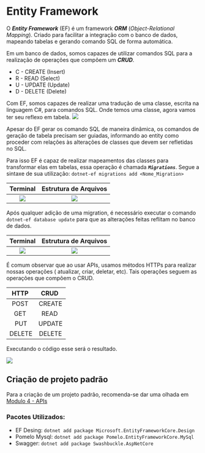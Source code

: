 # Entity Framework

O ***Entity Framework*** (EF) é um framework ***ORM*** (*Object-Relational Mapping*). Criado para facilitar a integração com o banco de dados, mapeando tabelas e gerando comando SQL de forma automática.

Em um banco de dados, somos capazes de utilizar comandos SQL para a realização de operações que compõem um ***CRUD***.
- C - CREATE (Insert)
- R - READ (Select)
- U - UPDATE (Update)
- D - DELETE (Delete)

Com EF, somos capazes de realizar uma tradução de uma classe, escrita na linguagem C#, para comandos SQL. Onde temos uma classe, agora vamos ter seu reflexo em tabela.
![](Pasted%20image%2020250821203433.png)  

Apesar do EF gerar os comando SQL de maneira dinâmica, os comandos de geração de tabela precisam ser guiadas, informando ao entity como proceder com relações às alterações de classes que devem ser refletidas no SQL. 

Para isso EF é capaz de realizar mapeamentos das classes para transformar elas em tabelas, essa operação é chamada ***`Migrations`***. Segue a sintaxe de sua utilização: `dotnet-ef migrations add <Nome_Migration>`

|         Terminal         |     Estrutura de Arquivos      |
| :----------------------: | :----------------------------: |
| ![](terminal.png) | ![](arvoreArquivos.png) |

Após qualquer adição de uma migration, é necessário executar o comando `dotnet-ef database update` para que as alterações feitas reflitam no banco de dados.


|            Terminal            | Estrutura de Arquivos |
| :----------------------------: | :-------------------: |
| ![](databaseUpdate.png) | ![](mysql.png) |

É comum observar que ao usar APIs, usamos métodos HTTPs para realizar nossas operações ( atualizar, criar, deletar, etc). Tais operações seguem as operações que compõem o CRUD.  

<div align="center">

|  HTTP  |  CRUD  |
| :----: | :----: |
|  POST  | CREATE |
|  GET   |  READ  |
| PUT | UPDATE |
| DELETE | DELETE |

</div>  

Executando o código esse será o resultado.  

![](resultado.png)
## Criação de projeto padrão

Para a criação de um projeto padrão, recomenda-se dar uma olhada em [Modulo 4 - APIs](https://github.com/DDMory/BootCamps_Routes/tree/main/BootCamps/GFT_STARTER/EDICAO_7/Modulo%204%20-%20APIs)

### Pacotes Utilizados:

- EF Desing: ``dotnet add package Microsoft.EntityFrameworkCore.Design``
- Pomelo Mysql: ``dotnet add package Pomelo.EntityFrameworkCore.MySql``
- Swagger: `dotnet add package Swashbuckle.AspNetCore`
